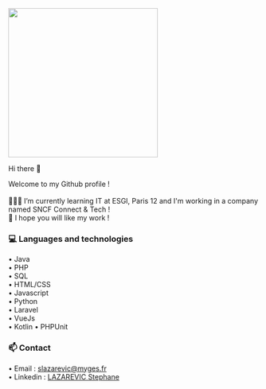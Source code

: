 <!--
**stephanelazarevic/stephanelazarevic** is a ✨ _special_ ✨ repository because its `README.md` (this file) appears on your GitHub profile.

Here are some ideas to get you started:

- 🔭 I’m currently working on ...
- 🌱 I’m currently learning ...
- 👯 I’m looking to collaborate on ...
- 🤔 I’m looking for help with ...
- 💬 Ask me about ...
- 📫 How to reach me: ...
- 😄 Pronouns: ...
- ⚡ Fun fact: ...
-->

<div id="header">
  <img src="https://media1.giphy.com/media/qgQUggAC3Pfv687qPC/giphy.gif?cid=ecf05e479mpwj2o406qhlrh1aervvizqp5y2e39yjlc5f3op&rid=giphy.gif&ct=g" width="300"/>
  <p>Hi there 👋</p>
</div>

<div>
  <p>Welcome to my Github profile !<br><br>
  👨🏻‍🎓 I’m currently learning IT at ESGI, Paris 12 and I'm working in a company named SNCF Connect & Tech !<br>
  🙂 I hope you will like my work !</p>
</div>

<div>
  <h3>💻 Languages and technologies</h2>
    <p>
      • Java<br>
      • PHP<br>
      • SQL<br>
      • HTML/CSS<br>
      • Javascript<br>
      • Python<br>
      • Laravel<br>
      • VueJs<br>
      • Kotlin
      • PHPUnit</p>
</div>

<div>
  <h3>📫 Contact</h2>
    <p>
      • Email : <a href="mailto:stephane.lazarevic@enc-bessieres.org">slazarevic@myges.fr</a><br>
      • Linkedin : <a href="https://fr.linkedin.com/in/stephane-lazarevic-0300571ab" target="_blank">LAZAREVIC Stephane</a>
</div>
